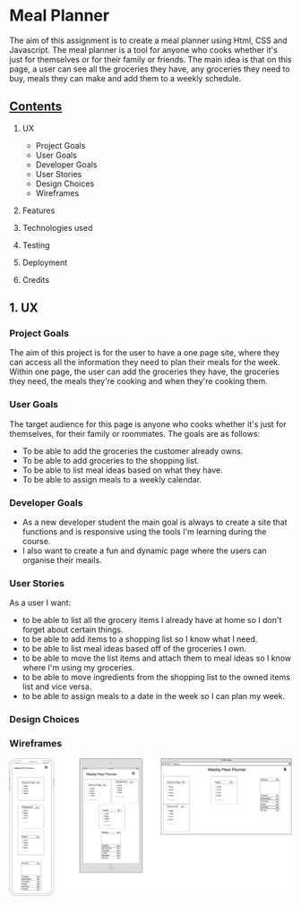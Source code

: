 
# Meal Planner

The aim of this assignment is to create a meal planner using Html, CSS and Javascript. The meal planner is a tool for anyone who cooks whether it's just for themselves or for their family or friends. The main idea is that on this page, a user can see all the groceries they have, any groceries they need to buy, meals they can make and add them to a weekly schedule.

## <ins> Contents </ins>
1. UX
    * Project Goals
    * User Goals
    * Developer Goals
    * User Stories
    * Design Choices
    * Wireframes
      
2. Features
3. Technologies used
4. Testing
5. Deployment
6. Credits


## 1. UX

### Project Goals

The aim of this project is for the user to have a one page site, where they can access all the information they need to plan their meals for the week. Within one page, the user can add the groceries they have, the groceries they need, the meals they're cooking and when they're cooking them.

### User Goals

The target audience for this page is anyone who cooks whether it's just for themselves, for their family or roommates. The goals are as follows:

- To be able to add the groceries the customer already owns.
- To be able to add groceries to the shopping list.
- To be able to list meal ideas based on what they have.
- To be able to assign meals to a weekly calendar.

### Developer Goals

- As a new developer student the main goal is always to create a site that functions and is responsive using the tools I'm learning during the course.
- I also want to create a fun and dynamic page where the users can organise their meails.

### User Stories

As a user I want:

- to be able to list all the grocery items I already have at home so I don't forget about certain things.
- to be able to add items to a shopping list so I know what I need.
- to be able to list meal ideas based off of the groceries I own.
- to be able to move the list items and attach them to meal ideas so I know where I'm using my groceries.
- to be able to move ingredients from the shopping list to the owned items list and vice versa.
- to be able to assign meals to a date in the week so I can plan my week.

### Design Choices

 ### Wireframes

 ![alt text](./wireframes/meal_planner.png)